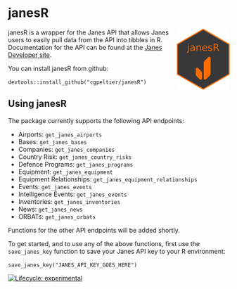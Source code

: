 # janesR
<img src=images/hex-janesR2.png align="right" alt="" width="120" />

janesR is a wrapper for the Janes API that allows Janes users to easily pull data from the API into tibbles in R. Documentation for the API can be found at the [Janes Developer site](https://developer.janes.com/). 

You can install janesR from github: 
```{r}
devtools::install_github("cgpeltier/janesR")
```
## Using janesR 
The package currently supports the following API endpoints:

* Airports: `get_janes_airports`
* Bases: `get_janes_bases`
* Companies: `get_janes_companies`
* Country Risk: `get_janes_country_risks` 
* Defence Programs: `get_janes_programs`
* Equipment: `get_janes_equipment`
* Equipment Relationships: `get_janes_equipment_relationships`
* Events: `get_janes_events`
* Intelligence Events: `get_janes_events`
* Inventories: `get_janes_inventories`
* News: `get_janes_news`
* ORBATs: `get_janes_orbats`

Functions for the other API endpoints will be added shortly. 

To get started, and to use any of the above functions, first use the ` save_janes_key` function to save your Janes API key to your R environment:
```{r}
save_janes_key("JANES_API_KEY_GOES_HERE")
```

<!-- badges: start -->
  [![Lifecycle: experimental](https://img.shields.io/badge/lifecycle-experimental-orange.svg)](https://www.tidyverse.org/lifecycle/#experimental)
<!-- badges: end -->


